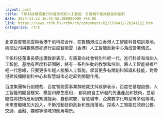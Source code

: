 ```yaml
---
layout: post
title: 千帆科技稱需進行科普及培訓人工智能　百度稱不斷推動技術創新
date: 2024-11-22 16:45:58.000000000 +08:00
link: https://news.rthk.hk/rthk/ch/component/k2/1780412-20241122.htm
categories: rthk
---
```


北京百度智能雲與香港千帆科技合作，在數碼港成立香港人工智能科普培訓基地，兩間公司與數碼港亦進行百度智能雲（香港）人工智能創新中心落成簽署儀式。

千帆科技董事長蔡加讚致辭表示，有需要向社會特別年輕一代，進行科普和培訓人工智能，基地有百度科研團隊，將有一系列生動的教學和培訓，將人工智能植根年輕一代思維，只要更多年輕人接觸人工智能，學習更多有關創科知識和技能，對香港建設國際創科中心和智慧城市必定起到關鍵作用。

百度集團執行副總裁、百度智能雲事業群總裁沈抖致辭表示，百度在基礎設施、人工智能的開發框架、模型和原生應用， 都具備自主研發的先進產品和技術，並前瞻性將技術應用到知識搜索、自動駕駛、智慧城市、企業數字化轉型等多個領域，未來會繼續加大投入，不斷推動技術創新和應用落地，探索人工智能在政府公務、交通、金融、媒體等領域的應用場景。
